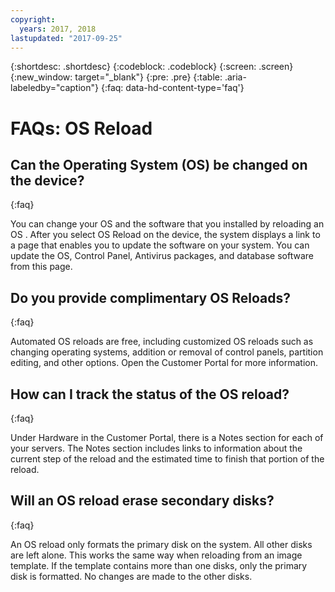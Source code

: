 ```yaml
---
copyright:
  years: 2017, 2018
lastupdated: "2017-09-25"
---
```


{:shortdesc: .shortdesc}
{:codeblock: .codeblock}
{:screen: .screen}
{:new_window: target="_blank"}
{:pre: .pre}
{:table: .aria-labeledby="caption"}
{:faq: data-hd-content-type='faq'}

# FAQs: OS Reload 

## Can the Operating System (OS) be changed on the device?
{:faq}

You can change your OS and the software that you installed by reloading an OS <!--[OS Reload](perform-os-reload-device.html){:new_window}-->. After you select OS Reload on the device, the system displays a link to a page that enables you to update the software on your system. You can update the OS, Control Panel, Antivirus packages, and database software from this page.

## Do you provide complimentary OS Reloads?
{:faq}

Automated OS reloads are free, including customized OS reloads such as changing operating systems, addition or removal of control panels, partition editing, and other options. Open the Customer Portal for more information.

## How can I track the status of the OS reload?
{:faq}

Under Hardware in the Customer Portal, there is a Notes section for each of your servers. The Notes section includes links to information about the current step of the reload and the estimated time to finish that portion of the reload.

## Will an OS reload erase secondary disks?
{:faq}

An OS reload only formats the primary disk on the system. All other disks are left alone. This works the same way when reloading from an image template. If the template contains more than one disks, only the primary disk is formatted. No changes are made to the other disks.
